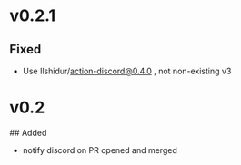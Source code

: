 # v0.2.1

## Fixed
- Use Ilshidur/action-discord@0.4.0 , not non-existing v3

# v0.2

## Added
- notify discord on PR opened and merged